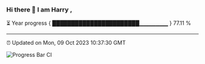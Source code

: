 ### Hi there 👋 I am Harry , 

⏳ Year progress { ███████████████████████▁▁▁▁▁▁▁ } 77.11 %

---

⏰ Updated on Mon, 09 Oct 2023 10:37:30 GMT

![Progress Bar CI](https://github.com/duykhang68/duykhang68/workflows/Progress%20Bar%20CI/badge.svg)
